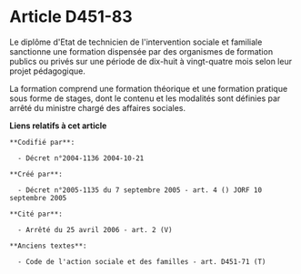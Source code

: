 # Article D451-83

Le diplôme d'Etat de technicien de l'intervention sociale et familiale sanctionne une formation dispensée par des organismes
de formation publics ou privés sur une période de dix-huit à vingt-quatre mois selon leur projet pédagogique.

La formation comprend une formation théorique et une formation pratique sous forme de stages, dont le contenu et les
modalités sont définies par arrêté du ministre chargé des affaires sociales.

**Liens relatifs à cet article**

	**Codifié par**:

	  - Décret n°2004-1136 2004-10-21

	**Créé par**:

	  - Décret n°2005-1135 du 7 septembre 2005 - art. 4 () JORF 10 septembre 2005

	**Cité par**:

	  - Arrêté du 25 avril 2006 - art. 2 (V)

	**Anciens textes**:

	  - Code de l'action sociale et des familles - art. D451-71 (T)
